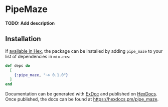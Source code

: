 # PipeMaze

**TODO: Add description**

## Installation

If [available in Hex](https://hex.pm/docs/publish), the package can be installed
by adding `pipe_maze` to your list of dependencies in `mix.exs`:

```elixir
def deps do
  [
    {:pipe_maze, "~> 0.1.0"}
  ]
end
```

Documentation can be generated with [ExDoc](https://github.com/elixir-lang/ex_doc)
and published on [HexDocs](https://hexdocs.pm). Once published, the docs can
be found at <https://hexdocs.pm/pipe_maze>.

